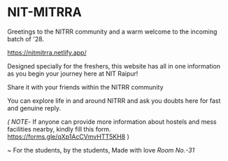 # NIT-MITRRA
Greetings to the NITRR community and a warm welcome to the incoming batch of '28.

https://nitmitrra.netlify.app/

Designed specially for the freshers, this website has all in one information as you begin your journey here at NIT Raipur!

Share it with your friends within the NITRR community

You can explore life in and around NITRR and ask you doubts here for fast and genuine reply.


*( NOTE*- If anyone can provide more information about hostels and mess facilities nearby, kindly fill this form.
 https://forms.gle/qXp1AcCVmvHTT5KH8 )

~ For the students, by the students,
    Made with love _Room No.-31_
